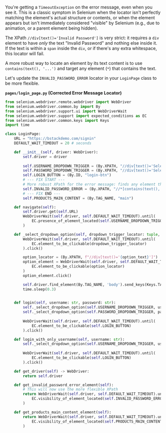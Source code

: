 You're getting a `TimeoutException` on the error message, even when you see it. This is a classic symptom in Selenium when the locator isn't perfectly matching the element's actual structure or contents, or when the element appears but isn't immediately considered "visible" by Selenium (e.g., due to animation, or a parent element being hidden).

The XPath `//div[text()='Invalid Password']` is very strict: it requires a `div` element to have *only* the text "Invalid Password" and nothing else inside it. If the text is within a `span` inside the `div`, or if there's any extra whitespace, this locator will fail.

A more robust way to locate an element by its text content is to use `contains(text(), '...')` and target any element (`*`) that contains the text.

Let's update the `INVALID_PASSWORD_ERROR` locator in your `LoginPage` class to be more flexible.

**`pages/login_page.py` (Corrected Error Message Locator)**

```python
from selenium.webdriver.remote.webdriver import WebDriver
from selenium.webdriver.common.by import By
from selenium.webdriver.support.ui import WebDriverWait
from selenium.webdriver.support import expected_conditions as EC
from selenium.webdriver.common.keys import Keys
import time

class LoginPage:
    URL = "https://bstackdemo.com/signin"
    DEFAULT_WAIT_TIMEOUT = 20 # seconds

    def __init__(self, driver: WebDriver):
        self.driver = driver
        
        self.USERNAME_DROPDOWN_TRIGGER = (By.XPATH, "//div[text()='Select Username']")
        self.PASSWORD_DROPDOWN_TRIGGER = (By.XPATH, "//div[text()='Select Password']")
        self.LOGIN_BUTTON = (By.ID, "login-btn") 
        # --- FIX START ---
        # More robust XPath for the error message: finds any element that *contains* the text
        self.INVALID_PASSWORD_ERROR = (By.XPATH, "//*[contains(text(), 'Invalid Password')]") 
        # --- FIX END ---
        self.PRODUCTS_MAIN_CONTENT = (By.TAG_NAME, "main") 

    def navigate(self):
        self.driver.get(self.URL)
        WebDriverWait(self.driver, self.DEFAULT_WAIT_TIMEOUT).until(
            EC.presence_of_element_located(self.USERNAME_DROPDOWN_TRIGGER)
        )

    def _select_dropdown_option(self, dropdown_trigger_locator: tuple, option_text: str):
        WebDriverWait(self.driver, self.DEFAULT_WAIT_TIMEOUT).until(
            EC.element_to_be_clickable(dropdown_trigger_locator)
        ).click()

        option_locator = (By.XPATH, f"//div[text()='{option_text}']")
        option_element = WebDriverWait(self.driver, self.DEFAULT_WAIT_TIMEOUT).until(
            EC.element_to_be_clickable(option_locator)
        )
        option_element.click()

        self.driver.find_element(By.TAG_NAME, 'body').send_keys(Keys.TAB)
        time.sleep(0.3) 
        

    def login(self, username: str, password: str):
        self._select_dropdown_option(self.USERNAME_DROPDOWN_TRIGGER, username)
        self._select_dropdown_option(self.PASSWORD_DROPDOWN_TRIGGER, password)
        
        WebDriverWait(self.driver, self.DEFAULT_WAIT_TIMEOUT).until(
            EC.element_to_be_clickable(self.LOGIN_BUTTON)
        ).click()

    def login_with_only_username(self, username: str):
        self._select_dropdown_option(self.USERNAME_DROPDOWN_TRIGGER, username)
        
        WebDriverWait(self.driver, self.DEFAULT_WAIT_TIMEOUT).until(
            EC.element_to_be_clickable(self.LOGIN_BUTTON)
        ).click()

    def get_driver(self) -> WebDriver:
        return self.driver

    def get_invalid_password_error_element(self):
        # This will now use the more flexible XPath
        return WebDriverWait(self.driver, self.DEFAULT_WAIT_TIMEOUT).until(
            EC.visibility_of_element_located(self.INVALID_PASSWORD_ERROR)
        )

    def get_products_main_content_element(self):
        return WebDriverWait(self.driver, self.DEFAULT_WAIT_TIMEOUT).until(
            EC.visibility_of_element_located(self.PRODUCTS_MAIN_CONTENT)
        )
```